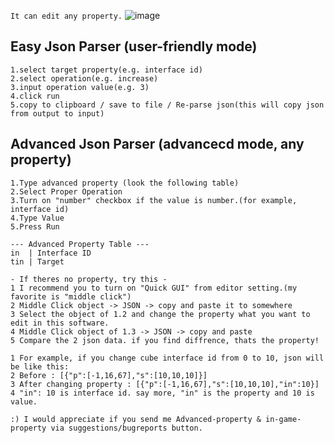 
```It can edit any property.```
![image](https://user-images.githubusercontent.com/81292406/112282794-cae1a500-8cca-11eb-816d-9f6939c1fff8.png)

## Easy Json Parser (user-friendly mode)
```
1.select target property(e.g. interface id)
2.select operation(e.g. increase)
3.input operation value(e.g. 3)
4.click run
5.copy to clipboard / save to file / Re-parse json(this will copy json from output to input)
```

## Advanced Json Parser (advancecd mode, any property)
```
1.Type advanced property (look the following table)
2.Select Proper Operation
3.Turn on "number" checkbox if the value is number.(for example, interface id)
4.Type Value
5.Press Run
```
```
--- Advanced Property Table ---
in  | Interface ID
tin | Target
```
```
- If theres no property, try this -
1 I recommend you to turn on "Quick GUI" from editor setting.(my favorite is "middle click")
2 Middle Click object -> JSON -> copy and paste it to somewhere
3 Select the object of 1.2 and change the property what you want to edit in this software.
4 Middle Click object of 1.3 -> JSON -> copy and paste
5 Compare the 2 json data. if you find diffrence, thats the property!

1 For example, if you change cube interface id from 0 to 10, json will be like this:
2 Before : [{"p":[-1,16,67],"s":[10,10,10]}]
3 After changing property : [{"p":[-1,16,67],"s":[10,10,10],"in":10}]
4 "in": 10 is interface id. say more, "in" is the property and 10 is value.

:) I would appreciate if you send me Advanced-property & in-game-property via suggestions/bugreports button.
```
